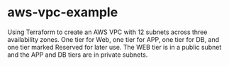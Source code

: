 # aws-vpc-example
Using Terraform to create an AWS VPC with 12 subnets across three availability zones. One tier for Web, one tier for APP, one tier for DB, and one tier marked Reserved for later use. The WEB tier is in a public subnet and the APP and DB tiers are in private subnets.
